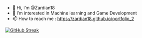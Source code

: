- 👋 Hi, I’m @Zardian18
- 👀 I’m interested in Machine learning and Game Development
- 📫 How to reach me : https://zardian18.github.io/portfolio_2

<!---
Zardian18/Zardian18 is a ✨ special ✨ repository because its `README.md` (this file) appears on your GitHub profile.
You can click the Preview link to take a look at your changes.
--->
[![GitHub Streak](https://streak-stats.demolab.com?user=Zardian18&theme=radical&hide_border=true&date_format=j%20M%5B%20Y%5D)](https://git.io/streak-stats)
